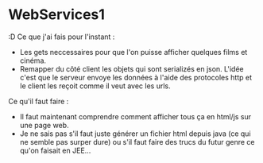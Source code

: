 # WebServices1
:D
Ce que j'ai fais pour l'instant :
- Les gets neccessaires pour que l'on puisse afficher quelques films et cinéma.
- Remapper du côté client les objets qui sont serializés en json.
L'idée c'est que le serveur envoye les données à l'aide des protocoles http et le client les reçoit comme il veut avec les urls.

Ce qu'il faut faire :
- Il faut maintenant comprendre comment afficher tous ça en html/js sur une page web.
- Je ne sais pas s'il faut juste générer un fichier html depuis java (ce qui ne semble pas surper dure) ou s'il faut faire des trucs du futur genre ce qu'on faisait en JEE...
